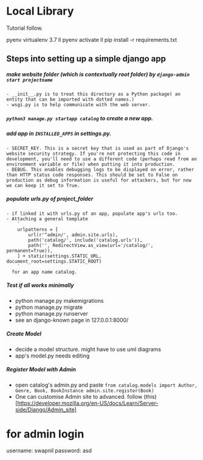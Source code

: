 # Local Library

Tutorial follow.

pyenv virtualenv 3.7 ll
pyenv activate ll
pip install -r requirements.txt

## Steps into setting up a simple django app

##### make website folder (which is contextually root folder) by `django-admin start projectname`

    - __init__.py is to treat this directory as a Python package( an entity that can be imported with dotted names.)
    - wsgi.py is to help communicate with the web server.

##### `python3 manage.py startapp catalog` to create a new app.


##### add app in `INSTALLED_APPS` in settings.py.


    - SECRET_KEY. This is a secret key that is used as part of Django's website security strategy. If you're not protecting this code in development, you'll need to use a different code (perhaps read from an environment variable or file) when putting it into production.
    - DEBUG. This enables debugging logs to be displayed on error, rather than HTTP status code responses. This should be set to False on production as debug information is useful for attackers, but for now we can keep it set to True.

##### populate urls.py of project_folder

    - if linked it with urls.py of an app, populate app's urls too.
    - Attaching a general template
        `
        urlpatterns = [
            url(r'^admin/', admin.site.urls),
            path('catalog/', include('catalog.urls')),
            path('', RedirectView.as_view(url='/catalog/', permanent=True)),
        ] + static(settings.STATIC_URL, document_root=settings.STATIC_ROOT)
        `
      for an app name catalog.

##### Test if all works minimally

- python manage.py makemigrations
- python manage.py migrate
- python manage.py runserver
- see an django-known page in 127.0.0.1:8000/

##### Create Model

- decide a model structure. might have to use uml diagrams
- app's model.py needs editing

##### Register Model with Admin

- open catalog's admin.py and paste
     `from catalog.models import Author, Genre, Book, BookInstance
        admin.site.register(Book)`
- One can customise Admin site to advanced. follow (this)[https://developer.mozilla.org/en-US/docs/Learn/Server-side/Django/Admin_site]



# for admin login
username: swapnil
password: asd